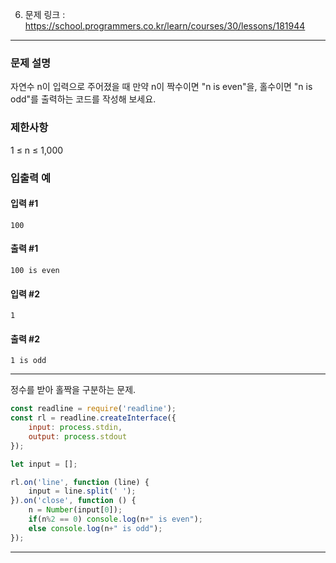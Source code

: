 6. 문제 링크 : https://school.programmers.co.kr/learn/courses/30/lessons/181944
---
### 문제 설명

자연수 n이 입력으로 주어졌을 때 만약 n이 짝수이면 "n is even"을, 홀수이면 "n is odd"를 출력하는 코드를 작성해 보세요.

### 제한사항

1 ≤ n ≤ 1,000

### 입출력 예

#### 입력 #1
~~~
100
~~~
#### 출력 #1
~~~
100 is even
~~~
#### 입력 #2
~~~
1
~~~
#### 출력 #2
~~~
1 is odd
~~~
---

정수를 받아 홀짝을 구분하는 문제.

~~~js
const readline = require('readline');
const rl = readline.createInterface({
    input: process.stdin,
    output: process.stdout
});

let input = [];

rl.on('line', function (line) {
    input = line.split(' ');
}).on('close', function () {
    n = Number(input[0]);
    if(n%2 == 0) console.log(n+" is even");
    else console.log(n+" is odd");
});
~~~
---
